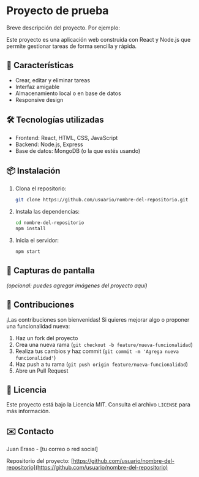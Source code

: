 # Proyecto de prueba

Breve descripción del proyecto. Por ejemplo:

Este proyecto es una aplicación web construida con React y Node.js que permite gestionar tareas de forma sencilla y rápida.

## 🚀 Características

- Crear, editar y eliminar tareas
- Interfaz amigable
- Almacenamiento local o en base de datos
- Responsive design

## 🛠️ Tecnologías utilizadas

- Frontend: React, HTML, CSS, JavaScript
- Backend: Node.js, Express
- Base de datos: MongoDB (o la que estés usando)

## 📦 Instalación

1. Clona el repositorio:
   ```bash
   git clone https://github.com/usuario/nombre-del-repositorio.git
   ```
2. Instala las dependencias:
   ```bash
   cd nombre-del-repositorio
   npm install
   ```
3. Inicia el servidor:
   ```bash
   npm start
   ```

## 📸 Capturas de pantalla

_(opcional: puedes agregar imágenes del proyecto aquí)_

## 🤝 Contribuciones

¡Las contribuciones son bienvenidas! Si quieres mejorar algo o proponer una funcionalidad nueva:

1. Haz un fork del proyecto
2. Crea una nueva rama (`git checkout -b feature/nueva-funcionalidad`)
3. Realiza tus cambios y haz commit (`git commit -m 'Agrega nueva funcionalidad'`)
4. Haz push a tu rama (`git push origin feature/nueva-funcionalidad`)
5. Abre un Pull Request

## 📄 Licencia

Este proyecto está bajo la Licencia MIT. Consulta el archivo `LICENSE` para más información.

## ✉️ Contacto

Juan Eraso - [tu correo o red social]

Repositorio del proyecto: [https://github.com/usuario/nombre-del-repositorio](https://github.com/usuario/nombre-del-repositorio)
